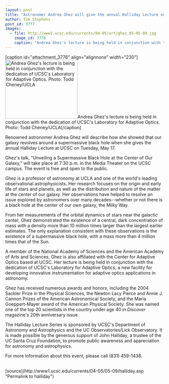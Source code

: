 ```yaml
---
layout: post
title: "Astronomer Andrea Ghez will give the annual Halliday Lecture on May 17"
author: Tim Stephens
post_id: 3777
images:
  - file: http://www1.ucsc.edu/currents/04-05/art/ghez.05-05-09.jpg
    image_id: 3776
    caption: "Andrea Ghez's lecture is being held in conjunction with the dedication of UCSC's Laboratory for Adaptive Optics. Photo: Todd Cheney/UCLA"
---
```


[caption id="attachment_3776" align="alignnone" width="230"]<a href="http://localhost/mysite/wp-content/uploads/2005/05/ghez.05-05-09.jpg"><img class="size-full wp-image-3776" src="http://localhost/mysite/wp-content/uploads/2005/05/ghez.05-05-09.jpg" alt="Andrea Ghez's lecture is being held in conjunction with the dedication of UCSC's Laboratory for Adaptive Optics. Photo: Todd Cheney/UCLA" width="230" height="186" /></a>Andrea Ghez's lecture is being held in conjunction with the dedication of UCSC's Laboratory for Adaptive Optics. Photo: Todd Cheney/UCLA[/caption]
<a name="content" id="content"></a>
<p>
  Renowned astronomer Andrea Ghez will describe how she showed that our galaxy revolves around a supermassive black hole when she gives the annual Halliday Lecture at UCSC on Tuesday, May 17.
</p>
<p>
  Ghez's talk, "Unveiling a Supermassive Black Hole at the Center of Our Galaxy," will take place at 7:30 p.m. in the Media Theater on the UCSC campus. The event is free and open to the public.<br>
</p>
<p>
  Ghez is a professor of astronomy at UCLA and one of the world's leading observational astrophysicists. Her research focuses on the origin and early life of stars and planets, as well as the distribution and nature of the matter at the center of our galaxy. Her observations have helped to resolve an issue explored by astronomers over many decades--whether or not there is a black hole at the center of our own galaxy, the Milky Way.<br>
</p>
<p>
  From her measurements of the orbital dynamics of stars near the galactic center, Ghez demonstrated the existence of a central, dark concentration of mass with a density more than 10 million times larger than the largest earlier estimates. The only explanation consistent with these observations is the existence of a supermassive black hole, with a mass more than 4 million times that of the Sun.<br>
</p>
<p>
  A member of the National Academy of Sciences and the American Academy of Arts and Sciences, Ghez is also affiliated with the Center for Adaptive Optics based at UCSC. Her lecture is being held in conjunction with the dedication of UCSC's Laboratory for Adaptive Optics, a new facility for developing innovative instrumentation for adaptive optics applications in astronomy.<br>
</p>
<p>
  Ghez has received numerous awards and honors, including the 2004 Sackler Prize in the Physical Sciences, the Newton Lacy Pierce and Annie J. Cannon Prizes of the American Astronomical Society, and the Maria Goeppert-Mayer award of the American Physical Society. She was named one of the top 20 scientists in the country under age 40 in <i>Discover</i> magazine's 20th anniversary issue.<br>
</p>
<p>
  The Halliday Lecture Series is sponsored by UCSC's Department of Astronomy and Astrophysics and the UC Observatories/Lick Observatory. It is made possible by the generous support of John Halliday, a trustee of the UC Santa Cruz Foundation, to promote public awareness and appreciation for astronomy and astrophysics.<br>
</p>
<p>
  For more information about this event, please call (831) 459-1438.<br>
  <br>
</p>
[source](http://www1.ucsc.edu/currents/04-05/05-09/halliday.asp "Permalink to halliday")
